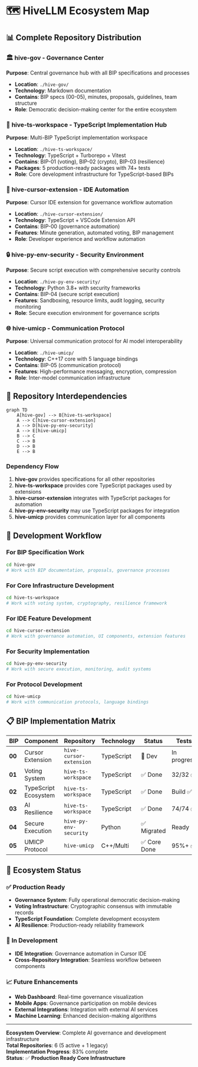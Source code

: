 # 🗺️ HiveLLM Ecosystem Map

## 📊 Complete Repository Distribution

### 🏛️ **hive-gov** - Governance Center
**Purpose**: Central governance hub with all BIP specifications and processes
- **Location**: `./hive-gov/`
- **Technology**: Markdown documentation
- **Contains**: BIP specs (00-05), minutes, proposals, guidelines, team structure
- **Role**: Democratic decision-making center for the entire ecosystem

### 🔷 **hive-ts-workspace** - TypeScript Implementation Hub  
**Purpose**: Multi-BIP TypeScript implementation workspace
- **Location**: `./hive-ts-workspace/`
- **Technology**: TypeScript + Turborepo + Vitest
- **Contains**: BIP-01 (voting), BIP-02 (crypto), BIP-03 (resilience)
- **Packages**: 5 production-ready packages with 74+ tests
- **Role**: Core development infrastructure for TypeScript-based BIPs

### 🎯 **hive-cursor-extension** - IDE Automation
**Purpose**: Cursor IDE extension for governance workflow automation
- **Location**: `./hive-cursor-extension/`  
- **Technology**: TypeScript + VSCode Extension API
- **Contains**: BIP-00 (governance automation)
- **Features**: Minute generation, automated voting, BIP management
- **Role**: Developer experience and workflow automation

### 🔒 **hive-py-env-security** - Security Environment
**Purpose**: Secure script execution with comprehensive security controls
- **Location**: `./hive-py-env-security/`
- **Technology**: Python 3.8+ with security frameworks
- **Contains**: BIP-04 (secure script execution)
- **Features**: Sandboxing, resource limits, audit logging, security monitoring
- **Role**: Secure execution environment for governance scripts

### 🌐 **hive-umicp** - Communication Protocol
**Purpose**: Universal communication protocol for AI model interoperability
- **Location**: `./hive-umicp/`
- **Technology**: C++17 core with 5 language bindings
- **Contains**: BIP-05 (communication protocol)
- **Features**: High-performance messaging, encryption, compression
- **Role**: Inter-model communication infrastructure

## 🔄 **Repository Interdependencies**

```mermaid
graph TD
    A[hive-gov] --> B[hive-ts-workspace]
    A --> C[hive-cursor-extension]  
    A --> D[hive-py-env-security]
    A --> E[hive-umicp]
    B --> C
    C --> B
    D --> B
    E --> B
```

### **Dependency Flow**
1. **hive-gov** provides specifications for all other repositories
2. **hive-ts-workspace** provides core TypeScript packages used by extensions
3. **hive-cursor-extension** integrates with TypeScript packages for automation
4. **hive-py-env-security** may use TypeScript packages for integration
5. **hive-umicp** provides communication layer for all components

## 🎯 **Development Workflow**

### **For BIP Specification Work**
```bash
cd hive-gov
# Work with BIP documentation, proposals, governance processes
```

### **For Core Infrastructure Development**
```bash
cd hive-ts-workspace  
# Work with voting system, cryptography, resilience framework
```

### **For IDE Feature Development**
```bash
cd hive-cursor-extension
# Work with governance automation, UI components, extension features
```

### **For Security Implementation**
```bash
cd hive-py-env-security
# Work with secure execution, monitoring, audit systems
```

### **For Protocol Development**
```bash
cd hive-umicp
# Work with communication protocols, language bindings
```

## 📋 **BIP Implementation Matrix**

| BIP | Component | Repository | Technology | Status | Tests |
|-----|-----------|------------|------------|--------|-------|
| **00** | Cursor Extension | `hive-cursor-extension` | TypeScript | 🔄 Dev | In progress |
| **01** | Voting System | `hive-ts-workspace` | TypeScript | ✅ Done | 32/32 ✅ |
| **02** | TypeScript Ecosystem | `hive-ts-workspace` | TypeScript | ✅ Done | Build ✅ |
| **03** | AI Resilience | `hive-ts-workspace` | TypeScript | ✅ Done | 74/74 ✅ |
| **04** | Secure Execution | `hive-py-env-security` | Python | ✅ Migrated | Ready |
| **05** | UMICP Protocol | `hive-umicp` | C++/Multi | ✅ Core Done | 95%+ ✅ |

## 🚀 **Ecosystem Status**

### ✅ **Production Ready**
- **Governance System**: Fully operational democratic decision-making
- **Voting Infrastructure**: Cryptographic consensus with immutable records
- **TypeScript Foundation**: Complete development ecosystem
- **AI Resilience**: Production-ready reliability framework

### 🔄 **In Development**  
- **IDE Integration**: Governance automation in Cursor IDE
- **Cross-Repository Integration**: Seamless workflow between components

### 📈 **Future Enhancements**
- **Web Dashboard**: Real-time governance visualization
- **Mobile Apps**: Governance participation on mobile devices
- **External Integrations**: Integration with external AI services
- **Machine Learning**: Enhanced decision-making algorithms

---

**Ecosystem Overview**: Complete AI governance and development infrastructure  
**Total Repositories**: 6 (5 active + 1 legacy)  
**Implementation Progress**: 83% complete  
**Status**: ✅ **Production Ready Core Infrastructure**
